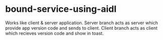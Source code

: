 # bound-service-using-aidl
Works like client & server application.
Server branch acts as server which provide app version code and sends to client.
Client branch acts as client which recieves version code and show in toast.

